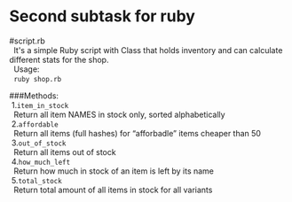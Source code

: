# Second subtask for ruby

#script.rb<br />
  &nbsp;&nbsp;It's a simple Ruby script with Class that holds inventory and can calculate different stats for the shop.<br />
  &nbsp;&nbsp;Usage:<br />
  &nbsp;&nbsp;`ruby shop.rb`<br />

###Methods:<br />
&nbsp;1.`item_in_stock`<br />
&nbsp;&nbsp;Return all item NAMES in stock only, sorted alphabetically<br />
&nbsp;2.`affordable`<br />
&nbsp;&nbsp;Return all items (full hashes) for “afforbadle” items cheaper than 50<br />
&nbsp;3.`out_of_stock`<br />
&nbsp;&nbsp;Return all items out of stock<br />
&nbsp;4.`how_much_left`<br />
&nbsp;&nbsp;Return how much in stock of an item is left by its name<br />
&nbsp;5.`total_stock`<br />
&nbsp;&nbsp;Return total amount of all items in stock for all variants<br />
